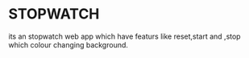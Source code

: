 # STOPWATCH
 its  an stopwatch web app which have featurs like reset,start and ,stop  which colour changing background.
